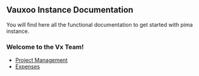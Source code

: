 ## Vauxoo Instance Documentation

You will find here all the functional documentation to get started with pima
instance.

### Welcome to the Vx Team!

- [Project Management](/project)
- [Expenses](/expenses)


